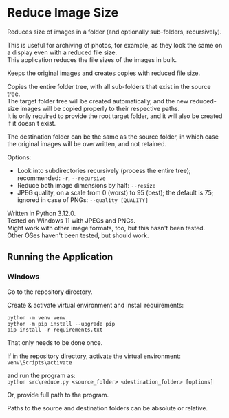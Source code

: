 # Reduce Image Size

Reduces size of images in a folder (and optionally sub-folders, recursively).

This is useful for archiving of photos, for example, as they look the same on a display even with a reduced file size.  
This application reduces the file sizes of the images in bulk.

Keeps the original images and creates copies with reduced file size.

Copies the entire folder tree, with all sub-folders that exist in the source tree.  
The target folder tree will be created automatically, and the new reduced-size images will be copied properly to their respective paths.  
It is only required to provide the root target folder, and it will also be created if it doesn't exist.

The destination folder can be the same as the source folder, in which case the original images will be overwritten, and not retained.

Options:
- Look into subdirectories recursively (process the entire tree); recommended: `-r`, `--recursive`
- Reduce both image dimensions by half: `--resize`
- JPEG quality, on a scale from 0 (worst) to 95 (best); the default is 75; ignored in case of PNGs: `--quality [QUALITY]`

Written in Python 3.12.0.  
Tested on Windows 11 with JPEGs and PNGs.  
Might work with other image formats, too, but this hasn't been tested.  
Other OSes haven't been tested, but should work.

## Running the Application
### Windows
Go to the repository directory.

Create & activate virtual environment and install requirements:  
```commandline
python -m venv venv
python -m pip install --upgrade pip
pip install -r requirements.txt
```
That only needs to be done once.

If in the repository directory, activate the virtual environment:  
`venv\Scripts\activate`

and run the program as:  
`python src\reduce.py <source_folder> <destination_folder> [options]`

Or, provide full path to the program.

Paths to the source and destination folders can be absolute or relative.
